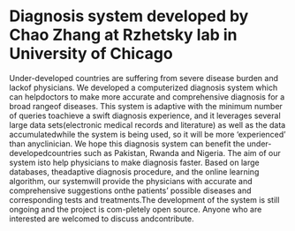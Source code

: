# Diagnosis system developed by Chao Zhang at Rzhetsky lab in University of Chicago

Under-developed countries are suffering from severe disease burden and lackof physicians.  We developed a computerized diagnosis system which can helpdoctors to make more accurate and comprehensive diagnosis for a broad rangeof diseases.  This system is adaptive with the minimum number of queries toachieve a swift diagnosis experience, and it leverages several large data sets(electronic medical records and literature) as well as the data accumulatedwhile  the  system  is  being  used,  so  it  will  be  more  ‘experienced’  than  anyclinician.   We  hope  this  diagnosis  system  can  benefit  the  under-developedcountries such as Pakistan, Rwanda and Nigeria.  The aim of our system isto help physicians to make diagnosis faster.  Based on large databases, theadaptive diagnosis procedure, and the online learning algorithm, our systemwill provide the physicians with accurate and comprehensive suggestions onthe patients’ possible diseases and corresponding tests and treatments.The development of the system is still ongoing and the project is com-pletely open source.  Anyone who are interested are welcomed to discuss andcontribute.
